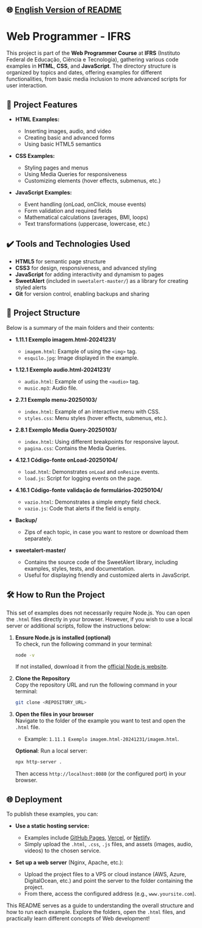 ## 🌐 [English Version of README](README_EN.md)

# Web Programmer - IFRS

This project is part of the **Web Programmer Course** at **IFRS** (Instituto Federal de Educação, Ciência e Tecnologia), gathering various code examples in **HTML**, **CSS**, and **JavaScript**. The directory structure is organized by topics and dates, offering examples for different functionalities, from basic media inclusion to more advanced scripts for user interaction.

## 🔨 Project Features

- **HTML Examples:**

    - Inserting images, audio, and video
    - Creating basic and advanced forms
    - Using basic HTML5 semantics

- **CSS Examples:**

    - Styling pages and menus
    - Using Media Queries for responsiveness
    - Customizing elements (hover effects, submenus, etc.)

- **JavaScript Examples:**

    - Event handling (onLoad, onClick, mouse events)
    - Form validation and required fields
    - Mathematical calculations (averages, BMI, loops)
    - Text transformations (uppercase, lowercase, etc.)

## ✔️ Tools and Technologies Used

- **HTML5** for semantic page structure
- **CSS3** for design, responsiveness, and advanced styling
- **JavaScript** for adding interactivity and dynamism to pages
- **SweetAlert** (included in `sweetalert-master/`) as a library for creating styled alerts
- **Git** for version control, enabling backups and sharing

## 📁 Project Structure

Below is a summary of the main folders and their contents:

- **1.11.1 Exemplo imagem.html-20241231/**

    - `imagem.html`: Example of using the `<img>` tag.
    - `esquilo.jpg`: Image displayed in the example.

- **1.12.1 Exemplo audio.html-20241231/**

    - `audio.html`: Example of using the `<audio>` tag.
    - `music.mp3`: Audio file.

- **2.7.1 Exemplo menu-20250103/**

    - `index.html`: Example of an interactive menu with CSS.
    - `styles.css`: Menu styles (hover effects, submenus, etc.).

- **2.8.1 Exemplo Media Query-20250103/**

    - `index.html`: Using different breakpoints for responsive layout.
    - `pagina.css`: Contains the Media Queries.

- **4.12.1 Código-fonte onLoad-20250104/**

    - `load.html`: Demonstrates `onLoad` and `onResize` events.
    - `load.js`: Script for logging events on the page.

- **4.16.1 Código-fonte validação de formulários-20250104/**

    - `vazio.html`: Demonstrates a simple empty field check.
    - `vazio.js`: Code that alerts if the field is empty.

- **Backup/**

    - Zips of each topic, in case you want to restore or download them separately.

- **sweetalert-master/**

    - Contains the source code of the SweetAlert library, including examples, styles, tests, and documentation.
    - Useful for displaying friendly and customized alerts in JavaScript.

## 🛠️ How to Run the Project

This set of examples does not necessarily require Node.js. You can open the `.html` files directly in your browser. However, if you wish to use a local server or additional scripts, follow the instructions below:

1. **Ensure Node.js is installed (optional)**\
   To check, run the following command in your terminal:

   ```bash
   node -v
   ```

   If not installed, download it from the [official Node.js website](https://nodejs.org/).

2. **Clone the Repository**\
   Copy the repository URL and run the following command in your terminal:

   ```bash
   git clone <REPOSITORY_URL>
   ```

3. **Open the files in your browser**\
   Navigate to the folder of the example you want to test and open the `.html` file.

    - Example: `1.11.1 Exemplo imagem.html-20241231/imagem.html`.

   **Optional**: Run a local server:

   ```bash
   npx http-server .
   ```

   Then access `http://localhost:8080` (or the configured port) in your browser.

## 🌐 Deployment

To publish these examples, you can:

- **Use a static hosting service:**

    - Examples include [GitHub Pages](https://pages.github.com/), [Vercel](https://vercel.com/), or [Netlify](https://www.netlify.com/).
    - Simply upload the `.html`, `.css`, `.js` files, and assets (images, audio, videos) to the chosen service.

- **Set up a web server** (Nginx, Apache, etc.):

    - Upload the project files to a VPS or cloud instance (AWS, Azure, DigitalOcean, etc.) and point the server to the folder containing the project.
    - From there, access the configured address (e.g., `www.yoursite.com`).

This README serves as a guide to understanding the overall structure and how to run each example. Explore the folders, open the `.html` files, and practically learn different concepts of Web development!

